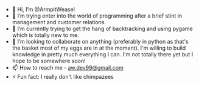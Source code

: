 - 👋 Hi, I’m @ArmpitWeasel
- 👀 I’m trying enter into the world of programming after a brief stint in management and customer relations.
- 🌱 I’m currently trying to get the hang of backtracking and using pygame which is totally new to me.
- 💞️ I’m looking to collaborate on anything (preferably in python as that's the basket most of my eggs are in at the moment). I'm willing to build knowledge in pretty much everything I can. I'm not totally there yet but I hope to be somewhere soon!
- 📫 How to reach me - aw.dev99@gmail.com
- ⚡ Fun fact: I really don't like chimpazees

<!---
ArmpitWeasel/ArmpitWeasel is a ✨ special ✨ repository because its `README.md` (this file) appears on your GitHub profile.
You can click the Preview link to take a look at your changes.
--->
